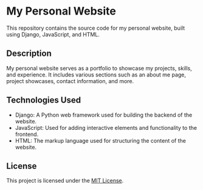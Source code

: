 # My Personal Website

This repository contains the source code for my personal website, built using Django, JavaScript, and HTML.

## Description

My personal website serves as a portfolio to showcase my projects, skills, and experience. It includes various sections such as an about me page, project showcases, contact information, and more.

## Technologies Used

- Django: A Python web framework used for building the backend of the website.
- JavaScript: Used for adding interactive elements and functionality to the frontend.
- HTML: The markup language used for structuring the content of the website.


## License

This project is licensed under the [MIT License](LICENSE).

